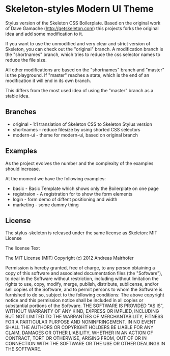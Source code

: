 
Skeleton-styles Modern UI Theme
===============================

Stylus version of the Skeleton CSS Boilerplate.
Based on the original work of Dave Gamache (http://getskeleton.com) this projects forks the 
original idea and add some modification to it.

If you want to use the unmodified and very clear and strict version of Skeleton, you can
check out the "original" branch. A modification branch is the "shortnames" branch, which
tries to reduce the css selector names to reduce the file size.

All other modifications are based on the "shortnames" branch and "master" is the playground.
If "master" reaches a state, which is the end of an modification it will end in its own branch.

This differs from the most used idea of using the "master" branch as a stable idea.

Branches
---------
  * original - 1:1 translation of Skeleton CSS to Skeleton Stylus version
  * shortnames - reduce filesize by using shorted CSS selectors
  * modern-ui - theme for modern-ui, based on original branch


Examples
---------
As the project evolves the number and the complexity of the examples should increase.

At the moment we have the following examples:

  * basic - Basic Template which shows only the Boilerplate on one page
  * registraion - A registration for to show the form elements
  * login - form demo of diffent positioning and width
  * marketing - some dummy thing


License
--------

The stylus-skeleton is released under the same license as Skeleton: MIT License

The license Text


The MIT License (MIT)
Copyright (c) 2012 Andreas Mairhofer

Permission is hereby granted, free of charge, to any person obtaining a copy of this software and associated documentation files (the "Software"), to deal in the Software without restriction, including without limitation the rights to use, copy, modify, merge, publish, distribute, sublicense, and/or sell copies of the Software, and to permit persons to whom the Software is furnished to do so, subject to the following conditions:
The above copyright notice and this permission notice shall be included in all copies or substantial portions of the Software.
THE SOFTWARE IS PROVIDED "AS IS", WITHOUT WARRANTY OF ANY KIND, EXPRESS OR IMPLIED, INCLUDING BUT NOT LIMITED TO THE WARRANTIES OF MERCHANTABILITY, FITNESS FOR A PARTICULAR PURPOSE AND NONINFRINGEMENT. IN NO EVENT SHALL THE AUTHORS OR COPYRIGHT HOLDERS BE LIABLE FOR ANY CLAIM, DAMAGES OR OTHER LIABILITY, WHETHER IN AN ACTION OF CONTRACT, TORT OR OTHERWISE, ARISING FROM, OUT OF OR IN CONNECTION WITH THE SOFTWARE OR THE USE OR OTHER DEALINGS IN THE SOFTWARE.
